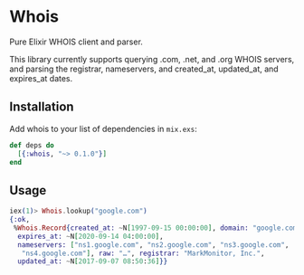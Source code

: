# Whois

Pure Elixir WHOIS client and parser.

This library currently supports querying .com, .net, and .org WHOIS servers, and
parsing the registrar, nameservers, and created_at, updated_at, and expires_at
dates.

## Installation

Add whois to your list of dependencies in `mix.exs`:

```elixir
def deps do
  [{:whois, "~> 0.1.0"}]
end
```

## Usage

```elixir
iex(1)> Whois.lookup("google.com")
{:ok,
 %Whois.Record{created_at: ~N[1997-09-15 00:00:00], domain: "google.com",
  expires_at: ~N[2020-09-14 04:00:00],
  nameservers: ["ns1.google.com", "ns2.google.com", "ns3.google.com",
   "ns4.google.com"], raw: "…", registrar: "MarkMonitor, Inc.",
  updated_at: ~N[2017-09-07 08:50:36]}}
```
